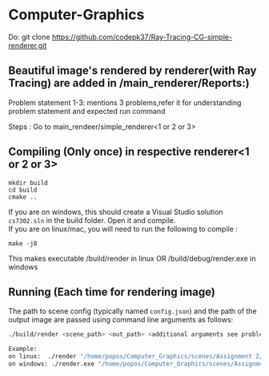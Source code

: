 # Computer-Graphics

Do:
git clone https://github.com/codepk37/Ray-Tracing-CG-simple-renderer.git

## Beautiful image's rendered by renderer(with Ray Tracing) are added in /main_renderer/Reports:)

Problem statement 1-3: mentions 3 problems,refer it for understanding problem statement and expected run command

Steps :
Go to main_rendeer/simple_renderer<1 or 2 or 3>


## Compiling (Only once) in respective renderer<1 or 2 or 3>
```
mkdir build
cd build
cmake ..
```

If you are on windows, this should create a Visual Studio solution ```cs7302.sln``` in the build folder. Open it and compile. \
If you are on linux/mac, you will need to run the following to compile :

```
make -j8
```

This makes executable /build/render in linux OR /build/debug/render.exe in windows 

## Running (Each time for rendering image)
The path to scene config (typically named `config.json`) and the path of the output image are passed using command line arguments as follows:
```bash
./build/render <scene_path> <out_path> <additional arguments see problem statement or directly respective report>

Example:
on linux:  ./render "/home/popos/Computer_Graphics/scenes/Assignment 2/Question 1/Donuts/scene.json" "/home/popos/Computer_Graphics/test1.png" "0" 
on windows: ./render.exe "/home/popos/Computer_Graphics/scenes/Assignment 2/Question 1/Donuts/scene.json" "/home/popos/Computer_Graphics/test2.png" "0"
```
